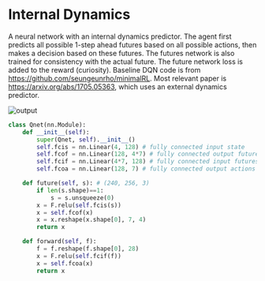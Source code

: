 # Internal Dynamics

A neural network with an internal dynamics predictor. The agent first predicts all possible 1-step ahead futures based on all possible actions, then makes a decision based on these futures. The futures network is also trained for consistency with the actual future. The future network loss is added to the reward (curiosity). Baseline DQN code is from https://github.com/seungeunrho/minimalRL. Most relevant paper is https://arxiv.org/abs/1705.05363, which uses an external dynamics predictor.

![output](https://github.com/user-attachments/assets/945f014b-880a-4f3f-be6b-368d77b8da3a)


```py
class Qnet(nn.Module):
    def __init__(self):
        super(Qnet, self).__init__()
        self.fcis = nn.Linear(4, 128) # fully connected input state
        self.fcof = nn.Linear(128, 4*7) # fully connected output futures
        self.fcif = nn.Linear(4*7, 128) # fully connected input futures
        self.fcoa = nn.Linear(128, 7) # fully connected output actions

    def future(self, s): # (240, 256, 3)
        if len(s.shape)==1:
            s = s.unsqueeze(0)
        x = F.relu(self.fcis(s))
        x = self.fcof(x)
        x = x.reshape(x.shape[0], 7, 4)
        return x

    def forward(self, f):
        f = f.reshape(f.shape[0], 28)
        x = F.relu(self.fcif(f))
        x = self.fcoa(x)
        return x
```
